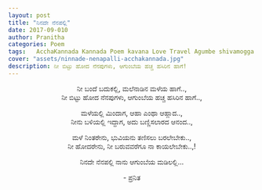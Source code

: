 ```yaml
---
layout: post
title: "ನಿನದೇ ನೆನಪಲ್ಲಿ"
date: 2017-09-010
author: Pranitha
categories: Poem
tags:	AcchaKannada Kannada Poem kavana Love Travel Agumbe shivamogga Rains Green Cloud Memories
cover: "assets/ninnade-nenapalli-acchakannada.jpg"
description: ನೀ ಬಿಟ್ಟು ಹೋದ ನೆನಪುಗಳು, ಆಗುಂಬೆಯ ಹಚ್ಚ ಹಸಿರಿನ ಹಾಗೆ!
---
```

<p align = "center">ನೀ ಬಂದೆ ಬದುಕಲ್ಲಿ, ಮಲೆನಾಡಿನ ಮಳೆಯ ಹಾಗೆ..,<br>
ನೀ ಬಿಟ್ಟು ಹೋದ ನೆನಪುಗಳು, ಆಗುಂಬೆಯ ಹಚ್ಚ ಹಸಿರಿನ ಹಾಗೆ..,</p><!--more-->

<p align = "center">ಮಳೆಯಲ್ಲಿ ಮಿಂದಾಗ, ಆಹಾ ಎಂಥಾ ಆಹ್ಲಾದ..,<br>
ನೀನು ಬಳಿಯಲ್ಲಿ ಇದ್ದಾಗ, ಅದು ಬಣ್ಣಿಸಲಾರದ ಆನಂದ..,<br></p>

<p align = "center">ಮಳೆ ನಿಂತರೇನು, ಭುವಿಯನು ತಣಿಸಲು ಬರಲೇಬೇಕು..,<br>
ನೀ ಹೋದರೇನು, ನೀ ಬರುವವರೆಗೂ ನಾ ಕಾಯಲೇಬೇಕು..,!<br></p>

<p align ="center">ನಿನದೇ ನೆನಪಲ್ಲಿ ನಾನು ಆಗುಂಬೆಯ ಮಡಿಲಲ್ಲಿ...</p>

<p align ="center">- ಪ್ರನಿತ</p>
